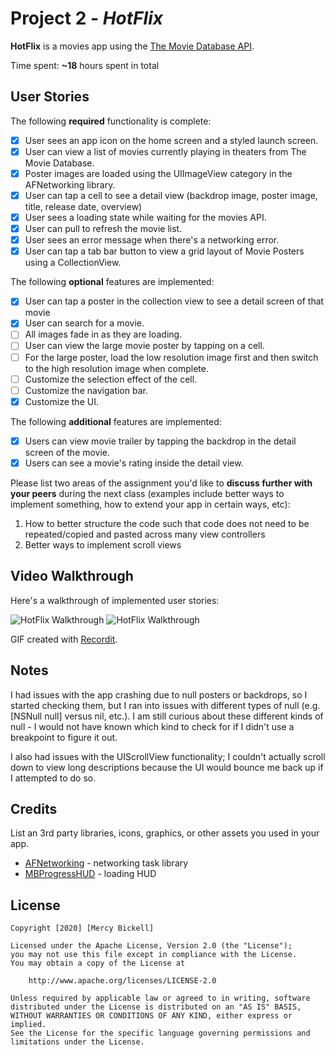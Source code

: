 # Project 2 - *HotFlix*

**HotFlix** is a movies app using the [The Movie Database API](http://docs.themoviedb.apiary.io/#).

Time spent: **~18** hours spent in total

## User Stories

The following **required** functionality is complete:

- [X] User sees an app icon on the home screen and a styled launch screen.
- [X] User can view a list of movies currently playing in theaters from The Movie Database.
- [X] Poster images are loaded using the UIImageView category in the AFNetworking library.
- [X] User can tap a cell to see a detail view (backdrop image, poster image, title, release date, overview)
- [X] User sees a loading state while waiting for the movies API.
- [X] User can pull to refresh the movie list.
- [X] User sees an error message when there's a networking error.
- [X] User can tap a tab bar button to view a grid layout of Movie Posters using a CollectionView.

The following **optional** features are implemented:

- [X] User can tap a poster in the collection view to see a detail screen of that movie
- [X] User can search for a movie.
- [ ] All images fade in as they are loading.
- [ ] User can view the large movie poster by tapping on a cell.
- [ ] For the large poster, load the low resolution image first and then switch to the high resolution image when complete.
- [ ] Customize the selection effect of the cell.
- [ ] Customize the navigation bar.
- [X] Customize the UI.

The following **additional** features are implemented:

- [X] Users can view movie trailer by tapping the backdrop in the detail screen of the movie.
- [X] Users can see a movie's rating inside the detail view.

Please list two areas of the assignment you'd like to **discuss further with your peers** during the next class (examples include better ways to implement something, how to extend your app in certain ways, etc):

1. How to better structure the code such that code does not need to be repeated/copied and pasted across many view controllers
2. Better ways to implement scroll views

## Video Walkthrough

Here's a walkthrough of implemented user stories:

<img src='http://g.recordit.co/yhVX1BlduP.gif' title='HotFlix Walkthrough (Part 1)' width='' alt='HotFlix Walkthrough' />

<img src='http://g.recordit.co/57C2q0RABK.gif' title='HotFlix Walkthrough (Part 2)' width='' alt='HotFlix Walkthrough' />

GIF created with [Recordit](https://recordit.co/).

## Notes

I had issues with the app crashing due to null posters or backdrops, so I started checking them, but I ran into issues with different types of null (e.g. [NSNull null] versus nil, etc.). I am still curious about these different kinds of null - I would not have known which kind to check for if I didn't use a breakpoint to figure it out.

I also had issues with the UIScrollView functionality; I couldn't actually scroll down to view long descriptions because the UI would bounce me back up if I attempted to do so.

## Credits

List an 3rd party libraries, icons, graphics, or other assets you used in your app.

- [AFNetworking](https://github.com/AFNetworking/AFNetworking) - networking task library
- [MBProgressHUD](https://github.com/jdg/MBProgressHUD) - loading HUD

## License

    Copyright [2020] [Mercy Bickell]

    Licensed under the Apache License, Version 2.0 (the "License");
    you may not use this file except in compliance with the License.
    You may obtain a copy of the License at

        http://www.apache.org/licenses/LICENSE-2.0

    Unless required by applicable law or agreed to in writing, software
    distributed under the License is distributed on an "AS IS" BASIS,
    WITHOUT WARRANTIES OR CONDITIONS OF ANY KIND, either express or implied.
    See the License for the specific language governing permissions and
    limitations under the License.
